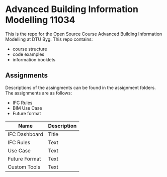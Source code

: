 # Advanced Building Information Modelling 11034
 This is the repo for the Open Source Course Advanced Building Information Modelling at DTU Byg. This repo contains:
 * course structure
 * code examples
 * information booklets
 
 ## Assignments
 Descriptions of the assingments can be found in the assignment folders. The assignments are as follows:
 * IFC Rules
* BIM Use Case
* Future format

|Name         | Description |
| ----------- | ----------- |
| IFC Dashboard      | Title       |
| IFC Rules  | Text        |
| Use Case   | Text        |
| Future Format   | Text        |
| Custom Tools   | Text        |

